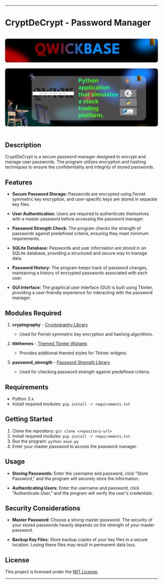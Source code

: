 
---

# CryptDeCrypt - Password Manager

<div align="center">
  <br>
      <img src="https://github.com/RJohnPaul/qwickbase/blob/7b0f31ec9b8f3764ade25a63057e03cb33586966/Frame%206.png" alt="Project Banner">
  </br>
</div>

<div align="center">
  <br>
      <img src="https://github.com/RJohnPaul/qwickbase/blob/fba5a8457f5bf6f4242fe0d47431f64758a37987/Frame-5.png" alt="Project Banner">
  </br>
</div>

<br/>

## Description

CryptDeCrypt is a secure password manager designed to encrypt and manage user passwords. The program utilizes encryption and hashing techniques to ensure the confidentiality and integrity of stored passwords.

## Features

- **Secure Password Storage:** Passwords are encrypted using Fernet symmetric key encryption, and user-specific keys are stored in separate key files.

- **User Authentication:** Users are required to authenticate themselves with a master password before accessing the password manager.

- **Password Strength Check:** The program checks the strength of passwords against predefined criteria, ensuring they meet minimum requirements.

- **SQLite Database:** Passwords and user information are stored in an SQLite database, providing a structured and secure way to manage data.

- **Password History:** The program keeps track of password changes, maintaining a history of encrypted passwords associated with each user.

- **GUI Interface:** The graphical user interface (GUI) is built using Tkinter, providing a user-friendly experience for interacting with the password manager.

## Modules Required

1. **cryptography** - [Cryptography Library](https://cryptography.io/en/latest/)
   - Used for Fernet symmetric key encryption and hashing algorithms.

2. **ttkthemes** - [Themed Tkinter Widgets](https://ttkthemes.readthedocs.io/en/latest/)
   - Provides additional themed styles for Tkinter widgets.

3. **password_strength** - [Password Strength Library](https://pypi.org/project/password-strength/)
   - Used for checking password strength against predefined criteria.

## Requirements

- Python 3.x
- Install required modules: `pip install -r requirements.txt`

## Getting Started

1. Clone the repository: `git clone <repository-url>`
2. Install required modules: `pip install -r requirements.txt`
3. Run the program: `python main.py`
4. Enter your master password to access the password manager.

## Usage

- **Storing Passwords:** Enter the username and password, click "Store Password," and the program will securely store the information.

- **Authenticating Users:** Enter the username and password, click "Authenticate User," and the program will verify the user's credentials.

## Security Considerations

- **Master Password:** Choose a strong master password. The security of your stored passwords heavily depends on the strength of your master password.

- **Backup Key Files:** Store backup copies of your key files in a secure location. Losing these files may result in permanent data loss.

## License

This project is licensed under the [MIT License](LICENSE).

---
